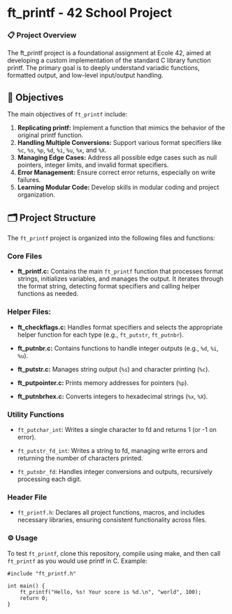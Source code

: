 # ft_printf - 42 School Project
### 📋 Project Overview
The ft_printf project is a foundational assignment at Ecole 42, aimed at developing a custom implementation of the standard C library function printf. The primary goal is to deeply understand variadic functions, formatted output, and low-level input/output handling.

## 🎯 Objectives
The main objectives of `ft_printf` include:

1. **Replicating printf:** Implement a function that mimics the behavior of the original printf function.
2. **Handling Multiple Conversions:** Support various format specifiers like `%c`, `%s`, `%p`, `%d`, `%i`, `%u`, `%x`, and `%X`.
3. **Managing Edge Cases:** Address all possible edge cases such as null pointers, integer limits, and invalid format specifiers.
4. **Error Management:** Ensure correct error returns, especially on write failures.
5. **Learning Modular Code:** Develop skills in modular coding and project organization.
## 🗂️ Project Structure
The `ft_printf` project is organized into the following files and functions:

### Core Files

- **ft_printf.c:** Contains the main `ft_printf` function that processes format strings, initializes variables, and manages the output. It iterates through the format string, detecting format specifiers and calling helper functions as needed.

### Helper Files:

- **ft_checkflags.c:** Handles format specifiers and selects the appropriate helper function for each type (e.g., `ft_putstr`, `ft_putnbr`).
  
- **ft_putnbr.c:** Contains functions to handle integer outputs (e.g., `%d`, `%i`, `%u`).
  
- **ft_putstr.c:** Manages string output (`%s`) and character printing (`%c`).
  
- **ft_putpointer.c:** Prints memory addresses for pointers (`%p`).

- **ft_putnbrhex.c:** Converts integers to hexadecimal strings (`%x`, `%X`).
### Utility Functions

- `ft_putchar_int`: Writes a single character to fd and returns 1 (or -1 on error).

- `ft_putstr_fd_int`: Writes a string to fd, managing write errors and returning the number of characters printed.
- `ft_putnbr_fd`: Handles integer conversions and outputs, recursively processing each digit.

### Header File
- `ft_printf.h`: Declares all project functions, macros, and includes necessary libraries, ensuring consistent functionality across files.

### ⚙️ Usage
To test `ft_printf`, clone this repository, compile using make, and then call `ft_printf` as you would use printf in C. Example:

``` 
#include "ft_printf.h"

int main() {
    ft_printf("Hello, %s! Your score is %d.\n", "world", 100);
    return 0;
}
```
